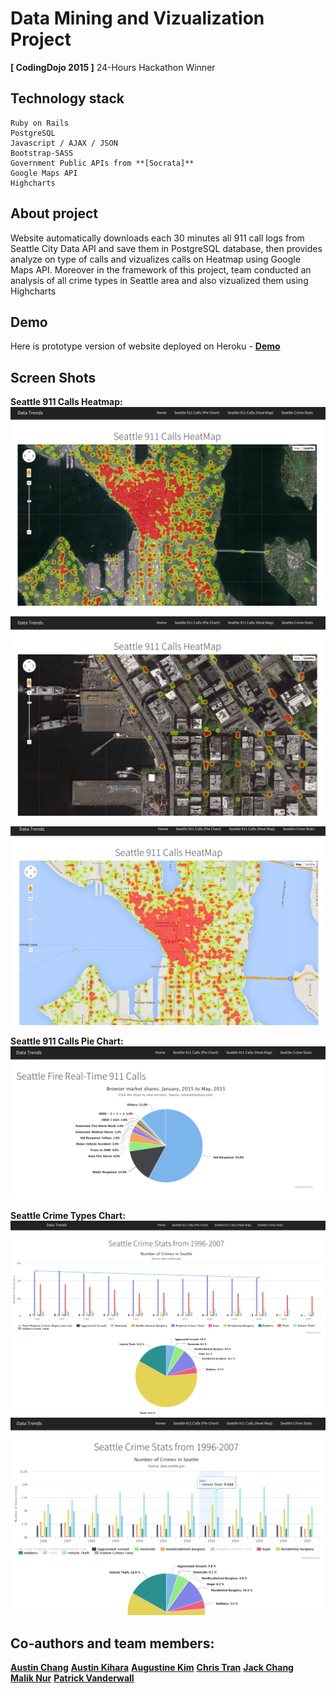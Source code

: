 # Data Mining and Vizualization Project

**[ CodingDojo 2015 ]** 24-Hours Hackathon Winner

## Technology stack
```
Ruby on Rails
PostgreSQL
Javascript / AJAX / JSON
Bootstrap-SASS
Government Public APIs from **[Socrata]**
Google Maps API
Highcharts

```

## About project
Website automatically downloads each 30 minutes all 911 call logs from Seattle City Data API and save them in PostgreSQL database, then provides analyze on type of calls and vizualizes calls on Heatmap using Google Maps API.
Moreover in the framework of this project, team conducted an analysis of all crime types in Seattle area and also vizualized them using Highcharts

## Demo
Here is prototype version of website deployed on Heroku - **[Demo]**


## Screen Shots
__Seattle 911 Calls Heatmap:__
![Heatmap1](/screenshots/911calls_heatmap1.png?raw=true)

![Heatmap2](/screenshots/911calls_heatmap2.png?raw=true)

![Heatmap3](/screenshots/911calls_heatmap3.png?raw=true)

__Seattle 911 Calls Pie Chart:__
![Pie chart](/screenshots/911calls_pie.png?raw=true)

__Seattle Crime Types Chart:__
![Seattle Crime1](/screenshots/seattle_crime1.png?raw=true)
![Seattle Crime2](/screenshots/seattle_crime2.png?raw=true)


## Co-authors and team members:
**[Austin Chang]**
**[Austin Kihara]**
**[Augustine Kim]**
**[Chris Tran]**
**[Jack Chang]**    
**[Malik Nur]**
**[Patrick Vanderwall]**

[Socrata]: http://dev.socrata.com/
[Demo]: http://codingdojo-hackathon.herokuapp.com/
[Austin Chang]: https://github.com/achang0406
[Austin Kihara]: https://github.com/codecat223
[Augustine Kim]: https://github.com/hkim2171
[Chris Tran]: https://github.com/christ-huytran
[Jack Chang]: https://github.com/wei0831
[Malik Nur]: https://github.com/maliknur
[Patrick Vanderwall]: https://github.com/pvanderw


